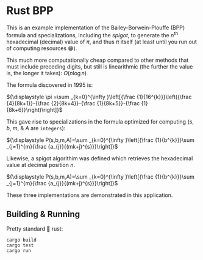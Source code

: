 # Rust BPP
This is an example implementation of the Bailey-Borwein-Plouffe (BPP) formula and specializations, including the *spigot*, to generate the $n$<sup>th</sup> hexadecimal (decimal) value of $\pi$, and thus $\pi$ itself (at least until you run out of computing resources :grin:).

This much more computationally cheap compared to other methods that must include preceding digits, but still is linearithmic (the further the value is, the longer it takes): $O(n\log n)$

The formula discovered in 1995 is:    

$`{\displaystyle \pi =\sum _{k=0}^{\infty }\left[{\frac {1}{16^{k}}}\left({\frac {4}{8k+1}}-{\frac {2}{8k+4}}-{\frac {1}{8k+5}}-{\frac {1}{8k+6}}\right)\right]}`$

This gave rise to specializations in the formula optimized for computing ($s$, $b$, $m$, & $A$ are `integers`):    

$`{\displaystyle P(s,b,m,A)=\sum _{k=0}^{\infty }\left[{\frac {1}{b^{k}}}\sum _{j=1}^{m}{\frac {a_{j}}{(mk+j)^{s}}}\right]}`$

Likewise, a spigot algorithim was defined which retrieves the hexadecimal value at decimal position $n$.

$`{\displaystyle P(s,b,m,A)=\sum _{k=0}^{\infty }\left[{\frac {1}{b^{k}}}\sum _{j=1}^{m}{\frac {a_{j}}{(mk+j)^{s}}}\right]}`$

These three implementations are demonstrated in this application.

## Building & Running
Pretty standard :crab: rust:
```
cargo build
cargo test
cargo run
```